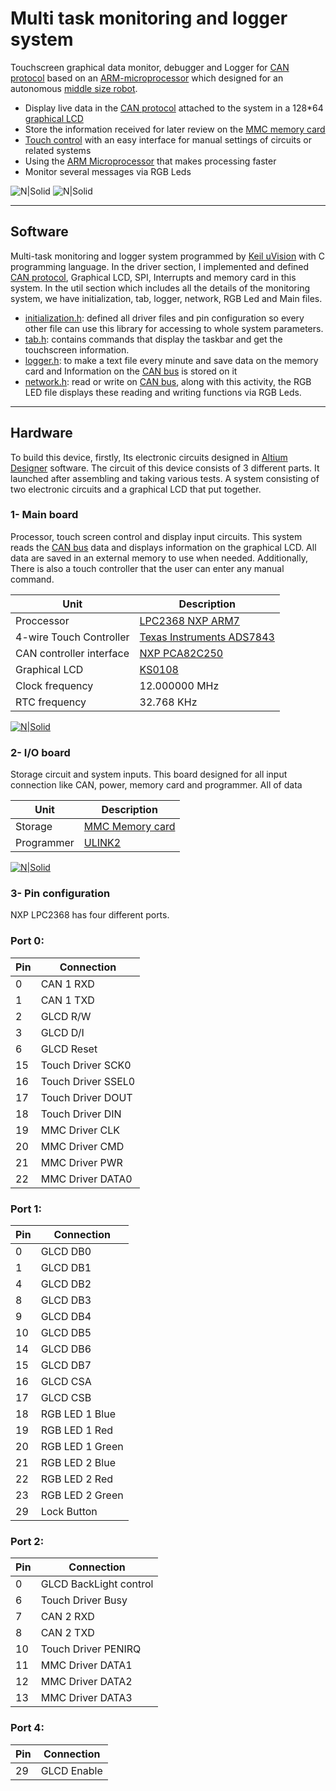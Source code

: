 # Multi task monitoring and logger system
Touchscreen graphical data monitor, debugger and Logger for [CAN protocol][can] based on an [ARM-microprocessor][arm] which designed for an autonomous [middle size robot][middle].

- Display live data in the [CAN protocol][can] attached to the system in a 128*64  [graphical LCD][ks0108]
- Store the information received for later review on the [MMC memory card][mmc]
- [Touch control][ads7843] with an easy interface for manual settings of circuits or related systems
- Using the [ARM Microprocessor][arm] that makes processing faster
- Monitor several messages via RGB Leds

![N|Solid](http://erfanjazebnikoo.com/downloads/Multi-Task-Monitoring-and-Logger-System-Data-LQ.jpg)
![N|Solid](http://erfanjazebnikoo.com/downloads/Multi-Task-Monitoring-and-Logger-System-Board-LQ.jpg)
 
 ---------
 
## Software
Multi-task monitoring and logger system programmed by [Keil uVision][keil] with C programming language. In the driver section, I implemented and defined [CAN protocol][can], Graphical LCD, SPI, Interrupts and memory card in this system. In the util section which includes all the details of the monitoring system, we have initialization, tab, logger, network, RGB Led and Main files.

- [initialization.h][initialization]: defined all driver files and pin configuration so every other file can use this library for accessing to whole system parameters.
- [tab.h][tab]: contains commands that display the taskbar and get the touchscreen information.
- [logger.h][logger]: to make a text file every minute and save data on the memory card and Information on the [CAN bus][can] is stored on it
- [network.h][network]: read or write on [CAN bus][can], along with this activity, the RGB LED file displays these reading and writing functions via RGB Leds.

---------

## Hardware
To build this device, firstly, Its electronic circuits designed in [Altium Designer][altium] software. The circuit of this device consists of 3 different parts. It launched after assembling and taking various tests. A system consisting of two electronic circuits and a graphical LCD that put together.

### 1-  Main board
Processor, touch screen control and display input circuits. This system reads the [CAN bus][can] data and displays information on the graphical LCD. All data are saved in an external memory to use when needed. Additionally, There is also a touch controller that the user can enter any manual command.

| Unit | Description |
| ------ | ------ |
| Proccessor | [LPC2368 NXP ARM7][lpc2368] |
| 4-wire Touch Controller | [Texas Instruments ADS7843 ][ads7843] |
| CAN controller interface|[NXP PCA82C250][PCA82C250]|
| Graphical LCD|[KS0108][ks0108]|
| Clock frequency|12.000000 MHz|
| RTC frequency|32.768 KHz|

[![N|Solid](http://erfanjazebnikoo.com/downloads/Multi-Task-Monitoring-and-Logger-System-Main-Board-LQ.jpg)](http://erfanjazebnikoo.com/downloads/Multi-Task-Monitoring-and-Logger-System-Main-Board.jpg)

### 2- I/O board
Storage circuit and system inputs. This board designed for all input connection like CAN, power, memory card and programmer. All of data 

| Unit | Description |
| ------ | ------ |
| Storage | [MMC Memory card][mmc]|
| Programmer | [ULINK2][ulink]|


[![N|Solid](http://erfanjazebnikoo.com/downloads/Multi-Task-Monitoring-and-Logger-System-IO-Board-LQ.jpg)](http://erfanjazebnikoo.com/downloads/Multi-Task-Monitoring-and-Logger-System-IO-Board.jpg)

### 3- Pin configuration
NXP LPC2368 has four different ports.

### Port 0:

| Pin | Connection |
| ------ | ------ |
| 0 | CAN 1 RXD |
| 1 | CAN 1 TXD |
| 2 | GLCD R/W |
| 3 | GLCD D/I |
| 6 | GLCD Reset |
| 15 | Touch Driver SCK0 |
| 16 | Touch Driver SSEL0 |
| 17 | Touch Driver DOUT |
| 18 | Touch Driver DIN |
| 19 | MMC Driver CLK |
| 20 | MMC Driver CMD |
| 21 | MMC Driver PWR |
| 22 | MMC Driver DATA0 |

### Port 1:

| Pin | Connection |
| ------ | ------ |
| 0 | GLCD DB0 |
| 1 | GLCD DB1 |
| 4 | GLCD DB2 |
| 8 | GLCD DB3 |
| 9 | GLCD DB4 |
| 10 | GLCD DB5 |
| 14 | GLCD DB6 |
| 15  | GLCD DB7 |
| 16 | GLCD CSA |
| 17 | GLCD CSB |
| 18 | RGB LED 1 Blue |
| 19 | RGB LED 1 Red |
| 20 | RGB LED 1 Green |
| 21 | RGB LED 2 Blue |
| 22 | RGB LED 2 Red |
| 23 | RGB LED 2 Green |
| 29 | Lock Button |

### Port 2:

| Pin | Connection |
| ------ | ------ |
| 0 | GLCD BackLight control |
| 6 | Touch Driver Busy|
| 7 | CAN 2 RXD |
| 8 | CAN 2 TXD |
| 10 | Touch Driver PENIRQ |
| 11 | MMC Driver DATA1 |
| 12 | MMC Driver DATA2 |
| 13 | MMC Driver DATA3 |

### Port 4:

| Pin | Connection |
| ------ | ------ |
| 29 | GLCD Enable |

[lpc2368]: <https://www.nxp.com/docs/en/data-sheet/LPC2364_65_66_67_68.pdf>
[ads7843]: <http://www.ti.com/lit/ds/symlink/ads7843.pdf>
[PCA82C250]: <https://www.nxp.com/docs/en/data-sheet/PCA82C250.pdf>
[ks0108]: <https://www.adafruit.com/product/188>
[mmc]: <https://en.wikipedia.org/wiki/MultiMediaCard>
[ulink]: <http://www2.keil.com/mdk5/ulink>
[keil]:<http://www2.keil.com/mdk5/uvision/>
[altium]:<https://www.altium.com/>
[initialization]:<https://github.com/erfanjazebnikoo/Multi-Task-Monitoring-and-Logger-System/blob/master/initialization.h>
[tab]:<https://github.com/erfanjazebnikoo/Multi-Task-Monitoring-and-Logger-System/blob/master/util/tab.h>
[logger]:<https://github.com/erfanjazebnikoo/Multi-Task-Monitoring-and-Logger-System/blob/master/util/logger.h>
[network]:<https://github.com/erfanjazebnikoo/Multi-Task-Monitoring-and-Logger-System/blob/master/util/network.h>
[can]:<https://en.wikipedia.org/wiki/CAN_bus>
[arm]:<https://en.wikipedia.org/wiki/ARM_architecture>
[middle]:<http://wiki.robocup.org/Middle_Size_League>

